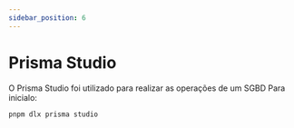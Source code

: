 ```yaml
---
sidebar_position: 6
---
```


# Prisma Studio

O Prisma Studio foi utilizado para realizar as operações de um SGBD
Para inicialo:
```Bash
pnpm dlx prisma studio
```